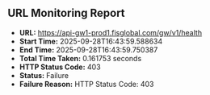 ## URL Monitoring Report

- **URL:** https://api-gw1-prod1.fisglobal.com/gw/v1/health
- **Start Time:** 2025-09-28T16:43:59.588634
- **End Time:** 2025-09-28T16:43:59.750387
- **Total Time Taken:** 0.161753 seconds
- **HTTP Status Code:** 403
- **Status:** Failure
- **Failure Reason:** HTTP Status Code: 403
